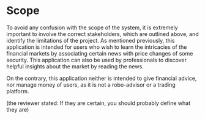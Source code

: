 # Scope

To avoid any confusion with the scope of the system, it is extremely important to involve the correct stakeholders, which are outlined above, and identify the limitations of the project. As mentioned previously, this application is intended for users who wish to learn the intricacies of the financial markets by associating certain news with price changes of some security. This application can also be used by professionals to discover helpful insights about the market by reading the news. 

On the contrary, this application neither is intended to give financial advice, nor manage money of users, as it is not a robo-advisor or a trading platform.

(the reviewer stated: If they are certain, you should probably define what they are)